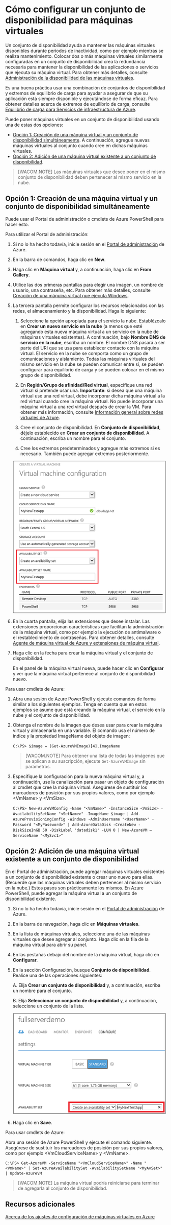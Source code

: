 <properties title="C&oacute;mo configurar un conjunto de disponibilidad para m&aacute;quinas virtuales" pageTitle="C&oacute;mo configurar un conjunto de disponibilidad para m&aacute;quinas virtuales" description="Proporciona los pasos para configurar un conjunto de disponibilidad para una m&aacute;quina virtual en Azure" metaKeywords="" services="virtual-machines" solutions="" documentationCenter="" authors="kathydav" manager="timlt" videoId="" scriptId="" />

<tags ms.service="virtual-machines" ms.workload="infrastructure-services" ms.tgt_pltfrm="vm-multiple" ms.devlang="na" ms.topic="article" ms.date="09/30/2014" ms.author="kathydav" />

# Cómo configurar un conjunto de disponibilidad para máquinas virtuales

Un conjunto de disponibilidad ayuda a mantener las máquinas virtuales disponibles durante períodos de inactividad, como por ejemplo mientras se realiza mantenimiento. Colocar dos o más máquinas virtuales similarmente configuradas en un conjunto de disponibilidad crea la redundancia necesaria para mantener la disponibilidad de las aplicaciones o servicios que ejecuta su máquina virtual. Para obtener más detalles, consulte [Administración de la disponibilidad de las máquinas virtuales][Administración de la disponibilidad de las máquinas virtuales].

Es una buena práctica usar una combinación de conjuntos de disponibilidad y extremos de equilibrio de carga para ayudar a asegurar de que su aplicación está siempre disponible y ejecutándose de forma eficaz. Para obtener detalles acerca de extremos de equilibrio de carga, consulte [Equilibrio de carga para Servicios de infraestructura de Azure][Equilibrio de carga para Servicios de infraestructura de Azure].

Puede poner máquinas virtuales en un conjunto de disponibilidad usando una de estas dos opciones:

-   [Opción 1: Creación de una máquina virtual y un conjunto de disponibilidad simultáneamente][Opción 1: Creación de una máquina virtual y un conjunto de disponibilidad simultáneamente]. A continuación, agregue nuevas máquinas virtuales al conjunto cuando cree en dichas máquinas virtuales.
-   [Opción 2: Adición de una máquina virtual existente a un conjunto de disponibilidad][Opción 2: Adición de una máquina virtual existente a un conjunto de disponibilidad].

> [WACOM.NOTE] Las máquinas virtuales que desee poner en el mismo conjunto de disponibilidad deben pertenecer al mismo servicio en la nube.

## <span id="createset"></span> </a>Opción 1: Creación de una máquina virtual y un conjunto de disponibilidad simultáneamente

Puede usar el Portal de administración o cmdlets de Azure PowerShell para hacer esto.

Para utilizar el Portal de administración:

1.  Si no lo ha hecho todavía, inicie sesión en el [Portal de administración][Portal de administración] de Azure.

2.  En la barra de comandos, haga clic en **New**.

3.  Haga clic en **Máquina virtual** y, a continuación, haga clic en **From Gallery**.

4.  Utilice las dos primeras pantallas para elegir una imagen, un nombre de usuario, una contraseña, etc. Para obtener más detalles, consulte [Creación de una máquina virtual que ejecuta Windows][Creación de una máquina virtual que ejecuta Windows].

5.  La tercera pantalla permite configurar los recursos relacionados con las redes, el almacenamiento y la disponibilidad. Haga lo siguiente:

    1.  Seleccione la opción apropiada para el servicio la nube. Establézcalo en **Crear un nuevo servicio en la nube** (a menos que esté agregando esta nueva máquina virtual a un servicio en la nube de máquinas virtuales existentes). A continuación, bajo **Nombre DNS de servicio en la nube**, escriba un nombre. El nombre DNS pasará a ser parte del URI que se usa para establecer contacto con la máquina virtual. El servicio en la nube se comporta como un grupo de comunicaciones y aislamiento. Todas las máquinas virtuales del mismo servicio en la nube se pueden comunicar entre sí, se pueden configurar para equilibrio de carga y se pueden colocar en el mismo grupo de disponibilidad.

    2.  En **Región/Grupo de afinidad/Red virtual**, especifique una red virtual si pretende usar una. **Importante**: si desea que una máquina virtual use una red virtual, debe incorporar dicha máquina virtual a la red virtual cuando cree la máquina virtual. No puede incorporar una máquina virtual a una red virtual después de crear la VM. Para obtener más información, consulte [Información general sobre redes virtuales de Azure][Información general sobre redes virtuales de Azure].

    3.  Cree el conjunto de disponibilidad. En **Conjunto de disponibilidad**, déjelo establecido en **Crear un conjunto de disponibilidad**. A continuación, escriba un nombre para el conjunto.
    4.  Cree los extremos predeterminados y agregue más extremos si es necesario. También puede agregar extremos posteriormente.

    ![Crear un conjunto de disponibilidad para una nueva máquina virtual][Crear un conjunto de disponibilidad para una nueva máquina virtual]

6.  En la cuarta pantalla, elija las extensiones que desee instalar. Las extensiones proporcionan características que facilitan la administración de la máquina virtual, como por ejemplo la ejecución de antimalware o el restablecimiento de contraseñas. Para obtener detalles, consulte [Agente de máquina virtual de Azure y extensiones de máquina virtual][Agente de máquina virtual de Azure y extensiones de máquina virtual].

7.  Haga clic en la fecha para crear la máquina virtual y el conjunto de disponibilidad.

    En el panel de la máquina virtual nueva, puede hacer clic en **Configurar** y ver que la máquina virtual pertenece al conjunto de disponibilidad nuevo.

Para usar cmdlets de Azure:

1.  Abra una sesión de Azure PowerShell y ejecute comandos de forma similar a los siguientes ejemplos. Tenga en cuenta que en estos ejemplos se asume que está creando la máquina virtual, el servicio en la nube y el conjunto de disponibilidad.

2.  Obtenga el nombre de la imagen que desea usar para crear la máquina virtual y almacenarla en una variable. El comando usa el número de índice y la propiedad ImageName del objeto de imagen:

    `C:\PS> $image = (Get-AzureVMImage)[4].ImageName`

    > [WACOM.NOTE] Para obtener una lista de todas las imágenes que se aplican a su suscripción, ejecute `Get-AzureVMImage` sin parámetros.

3.  Especifique la configuración para la nueva máquina virtual y, a continuación, use la canalización para pasar un objeto de configuración al cmdlet que cree la máquina virtual. Asegúrese de sustituir los marcadores de posición por sus propios valores, como por ejemplo \<VmName\> y \<VmSize\>.

    `C:\PS> New-AzureVMConfig -Name "<VmName>" -InstanceSize <VmSize> -AvailabilitySetName "<SetName>" -ImageName $image | Add-AzureProvisioningConfig -Windows -AdminUsername "<UserName>" -Password "<MyPassword>" | Add-AzureDataDisk -CreateNew -DiskSizeInGB 50 -DiskLabel 'datadisk1' -LUN 0 | New-AzureVM –ServiceName "<MySvc1>"`

## <span id="addmachine"></span> </a>Opción 2: Adición de una máquina virtual existente a un conjunto de disponibilidad

En el Portal de administración, puede agregar máquinas virtuales existentes a un conjunto de disponibilidad existente o crear uno nuevo para ellas. (Recuerde que las máquinas virtuales deben pertenecer al mismo servicio en la nube.) Estos pasos son prácticamente los mismos. En Azure PowerShell, puede agregar la máquina virtual a un conjunto de disponibilidad existente.

1.  Si no lo ha hecho todavía, inicie sesión en el [Portal de administración][Portal de administración] de Azure.

2.  En la barra de navegación, haga clic en **Máquinas virtuales**.

3.  En la lista de máquinas virtuales, seleccione una de las máquinas virtuales que desee agregar al conjunto. Haga clic en la fila de la máquina virtual para abrir su panel.

4.  En las pestañas debajo del nombre de la máquina virtual, haga clic en **Configurar**.

5.  En la sección Configuración, busque **Conjunto de disponibilidad**. Realice una de las operaciones siguientes:

    A. Elija **Crear un conjunto de disponibilidad** y, a continuación, escriba un nombre para el conjunto.

    B. Elija **Seleccionar un conjunto de disponibilidad** y, a continuación, seleccione un conjunto de la lista.

    ![Crear un conjunto de disponibilidad para una máquina virtual existente][Crear un conjunto de disponibilidad para una máquina virtual existente]

6.  Haga clic en **Save**.

Para usar cmdlets de Azure:

Abra una sesión de Azure PowerShell y ejecute el comando siguiente. Asegúrese de sustituir los marcadores de posición por sus propios valores, como por ejemplo \<VmCloudServiceName\> y \<VmName\>.

    C:\PS> Get-AzureVM -ServiceName "<VmCloudServiceName>" -Name "<VmName>" | Set-AzureAvailabilitySet -AvailabilitySetName "<MyAvSet>" | Update-AzureVM

> [WACOM.NOTE] La máquina virtual podría reiniciarse para terminar de agregarla al conjunto de disponibilidad.

## Recursos adicionales

[Acerca de los ajustes de configuración de máquinas virtuales en Azure][Acerca de los ajustes de configuración de máquinas virtuales en Azure]

<!-- LINKS -->

  [Administración de la disponibilidad de las máquinas virtuales]: ../virtual-machines-manage-availability
  [Equilibrio de carga para Servicios de infraestructura de Azure]: ../virtual-machines-load-balance
  [Opción 1: Creación de una máquina virtual y un conjunto de disponibilidad simultáneamente]: #createset
  [Opción 2: Adición de una máquina virtual existente a un conjunto de disponibilidad]: #addmachine
  [Portal de administración]: http://manage.windowsazure.com
  [Creación de una máquina virtual que ejecuta Windows]: ../virtual-machines-windows-tutorial
  [Información general sobre redes virtuales de Azure]: http://go.microsoft.com/fwlink/p/?linkid=294063
  [Crear un conjunto de disponibilidad para una nueva máquina virtual]: ./media/virtual-machines-how-to-configure-availability/VMavailabilityset.png
  [Agente de máquina virtual de Azure y extensiones de máquina virtual]: http://go.microsoft.com/fwlink/p/?LinkId=XXX
  [Crear un conjunto de disponibilidad para una máquina virtual existente]: ./media/virtual-machines-how-to-configure-availability/VMavailabilityExistingVM.png
  [Acerca de los ajustes de configuración de máquinas virtuales en Azure]: http://msdn.microsoft.com/es-es/library/azure/dn763935.aspx
